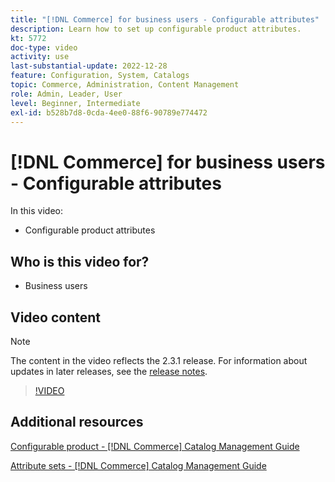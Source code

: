 ```yaml
---
title: "[!DNL Commerce] for business users - Configurable attributes"
description: Learn how to set up configurable product attributes.
kt: 5772
doc-type: video
activity: use
last-substantial-update: 2022-12-28
feature: Configuration, System, Catalogs
topic: Commerce, Administration, Content Management
role: Admin, Leader, User
level: Beginner, Intermediate
exl-id: b528b7d8-0cda-4ee0-88f6-90789e774472
---
```

# [!DNL Commerce] for business users - Configurable attributes

In this video:

- Configurable product attributes

## Who is this video for?

- Business users

## Video content

>[!NOTE]
>
>The content in the video reflects the 2.3.1 release. For information about updates in later releases, see the [release notes](https://experienceleague.adobe.com/docs/commerce-operations/release/notes/overview.html).

>[!VIDEO](https://video.tv.adobe.com/v/35957?quality=12&learn=on)

## Additional resources

[Configurable product - [!DNL Commerce] Catalog Management Guide](https://experienceleague.adobe.com/docs/commerce-admin/catalog/products/types/product-create-configurable.html)

[Attribute sets - [!DNL Commerce] Catalog Management Guide](https://experienceleague.adobe.com/docs/commerce-admin/catalog/product-attributes/create/attribute-sets.html)

